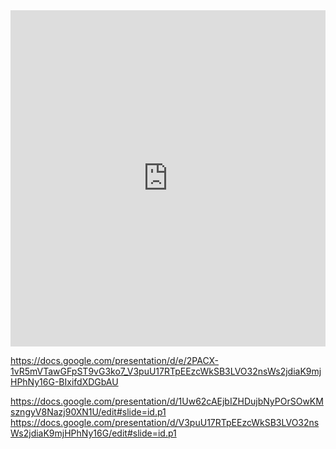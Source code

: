 <iframe 
    src="https://docs.google.com/presentation/d/e/2PACX-1vR5mVTawGFpST9vG3ko7_V3puU17RTpEEzcWkSB3LVO32nsWs2jdiaK9mjHPhNy16G-BIxifdXDGbAU/embed?start=false&amp;loop=true&amp;delayms=60000" 
    id="BasiBlockIframebea846ae-944e-43bf-a782-5ca311926766" 
    class="basic-block-content__content" 
    width="100%" 
    height="538vh" 
    frameborder="0" 
    webkitallowfullscreen="true" 
    mozallowfullscreen="true" 
    allowfullscreen="" 
    title="BlockIframe">
</iframe>

https://docs.google.com/presentation/d/e/2PACX-1vR5mVTawGFpST9vG3ko7_V3puU17RTpEEzcWkSB3LVO32nsWs2jdiaK9mjHPhNy16G-BIxifdXDGbAU

https://docs.google.com/presentation/d/1Uw62cAEjbIZHDujbNyPOrSOwKMszngyV8Nazj90XN1U/edit#slide=id.p1
https://docs.google.com/presentation/d/V3puU17RTpEEzcWkSB3LVO32nsWs2jdiaK9mjHPhNy16G/edit#slide=id.p1